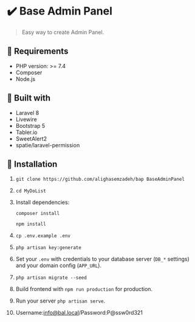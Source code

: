 ✔️ Base Admin Panel
======================
>  Easy way to create Admin Panel.
> 
## 🔌 Requirements

- PHP version: >= 7.4
- Composer
- Node.js


## 🧰 Built with

- Laravel 8
- Livewire
- Bootstrap 5
- Tabler.io
- SweetAlert2
- spatie/laravel-permission


## 🧾 Installation

1. `git clone https://github.com/alighasemzadeh/bap BaseAdminPanel`
2. `cd MyDoList`
3. Install dependencies:

   `composer install`

   `npm install`

4. `cp .env.example .env`
5. `php artisan key:generate`
6. Set your `.env` with credentials to your database server (`DB_*` settings) and your domain config (`APP_URL`).
7. `php artisan migrate --seed`
8. Build frontend with `npm run production` for production.
9. Run your server `php artisan serve`.
10. Username:info@bal.local/Password:P@ssw0rd321
